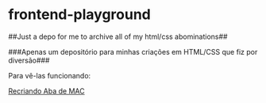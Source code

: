 # frontend-playground

##Just a depo for me to archive all of my html/css abominations##

###Apenas um depositório para minhas criações em HTML/CSS que fiz por diversão###

Para vê-las funcionando:

[Recriando Aba de MAC](https://rodri-gomes.github.io/frontend-playground/macwindow/ "mac window")


